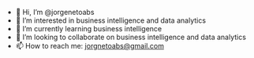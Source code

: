 - 👋 Hi, I’m @jorgenetoabs
- 👀 I’m interested in business intelligence and data analytics
- 🌱 I’m currently learning business intelligence
- 💞️ I’m looking to collaborate on business intelligence and data analytics
- 📫 How to reach me: jorgnetoabs@gmail.com

<!---
jorgenetoabs/jorgenetoabs is a ✨ special ✨ repository because its `README.md` (this file) appears on your GitHub profile.
You can click the Preview link to take a look at your changes.
--->
